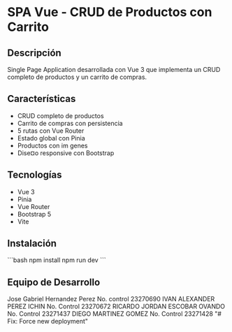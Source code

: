 #  SPA Vue - CRUD de Productos con Carrito 
 
## Descripción 
 
Single Page Application desarrollada con Vue 3 que implementa un CRUD completo de productos y un carrito de compras. 
 
## Características 
 
-  CRUD completo de productos 
-  Carrito de compras con persistencia 
-  5 rutas con Vue Router 
-  Estado global con Pinia 
-  Productos con im genes 
-  Dise¤o responsive con Bootstrap 
 
## Tecnologías 
 
- Vue 3 
- Pinia 
- Vue Router 
- Bootstrap 5 
- Vite 
 
## Instalación 
 
\`\`\`bash 
npm install 
npm run dev 
\`\`\` 
 
## Equipo de Desarrollo 
 Jose Gabriel Hernandez Perez No. control 23270690
 IVAN ALEXANDER PEREZ ICHIN No. Control 23270672
 RICARDO JORDAN ESCOBAR OVANDO No. Control 23271437
 DIEGO MARTINEZ GOMEZ No. Control 23271428
"# Fix: Force new deployment" 
